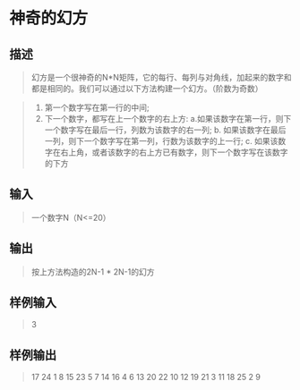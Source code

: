 # 神奇的幻方

## 描述

>幻方是一个很神奇的N*N矩阵，它的每行、每列与对角线，加起来的数字和都是相同的。我们可以通过以下方法构建一个幻方。（阶数为奇数）

>1. 第一个数字写在第一行的中间;
>2. 下一个数字，都写在上一个数字的右上方:
>    a.如果该数字在第一行，则下一个数字写在最后一行，列数为该数字的右一列;
>    b. 如果该数字在最后一列，则下一个数字写在第一列，行数为该数字的上一行;
>    c. 如果该数字在右上角，或者该数字的右上方已有数字，则下一个数字写在该数字的下方

## 输入

>一个数字N（N<=20）

## 输出

>按上方法构造的2N-1 * 2N-1的幻方

## 样例输入

>3

## 样例输出

>17 24 1 8 15
>23 5 7 14 16
>4 6 13 20 22
>10 12 19 21 3
>11 18 25 2 9
